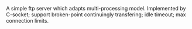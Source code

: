 A simple ftp server which adapts multi-processing model. Implemented by C-socket; support broken-point continuingly transfering; idle timeout; max connection limits.
